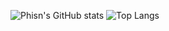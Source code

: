 ![Phisn's GitHub stats](https://github-readme-stats.vercel.app/api?username=phisn)
![Top Langs](https://github-readme-stats.vercel.app/api/top-langs/?username=phisn&layout=compact)
